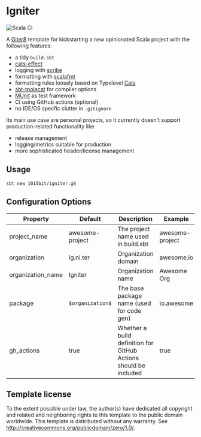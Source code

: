 # Igniter

![Scala CI](https://github.com/1015bit/igniter.g8/workflows/Scala%20CI/badge.svg?branch=master)

A [Giter8](http://www.foundweekends.org/giter8/) template for kickstarting a new opinionated Scala project with the following features:

* a tidy `build.sbt`
* [cats-effect](https://github.com/typelevel/cats-effect)
* logging with [scribe](https://github.com/outr/scribe)
* formatting with [scalafmt](https://scalameta.org/scalafmt/)
* formatting rules loosely based on Typelevel [Cats](https://github.com/typelevel/cats)
* [sbt-tpolecat](https://github.com/typelevel/sbt-tpolecat) for compiler options
* [MUnit](https://scalameta.org/munit/) as test framework
* CI using GitHub actions (optional)
* no IDE/OS specfic clutter in `.gitignore`

Its main use case are personal projects, so it currently doesn't support production-related functionality like

* release management
* logging/metrics suitable for production
* more sophisticated header/license management

## Usage

```
sbt new 1015bit/igniter.g8
```

## Configuration Options

| Property          | Default           | Description                                                      | Example         |
| ----------------- | ----------------- | ---------------------------------------------------------------- | --------------- |
| project_name      | awesome-project   | The project name used in build.sbt                               | awesome-project |
| organization      | ig.ni.ter         | Organization domain                                              | awesome.io      |
| organization_name | Igniter           | Organization name                                                | Awesome Org     |
| package           | `$organization$`  | The base package name (used for code gen)                        | io.awesome      |
| gh_actions        | true              | Whether a build definition for GitHub Actions should be included | true            |

## Template license

To the extent possible under law, the author(s) have dedicated all copyright and related
and neighboring rights to this template to the public domain worldwide.
This template is distributed without any warranty. See <http://creativecommons.org/publicdomain/zero/1.0/>.
